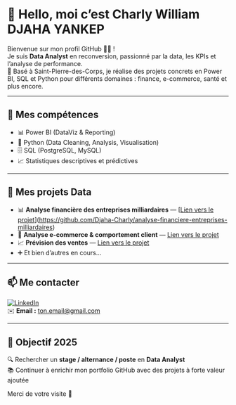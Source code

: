 # 👋 Hello, moi c’est Charly William DJAHA YANKEP

Bienvenue sur mon profil GitHub 👨‍💻 !  
Je suis **Data Analyst** en reconversion, passionné par la data, les KPIs et l’analyse de performance.  
📍 Basé à Saint-Pierre-des-Corps, je réalise des projets concrets en Power BI, SQL et Python pour différents domaines : finance, e-commerce, santé et plus encore.

---

## 🚀 Mes compétences

- 📊 Power BI (DataViz & Reporting)
- 🐍 Python (Data Cleaning, Analysis, Visualisation)
- 🗄️ SQL (PostgreSQL, MySQL)
- 📈 Statistiques descriptives et prédictives

---

## 📌 Mes projets Data

- 📊 **Analyse financière des entreprises milliardaires** — [[Lien vers le projet](https://github.com/ton-repo-finance)](https://github.com/Djaha-Charly/analyse-financiere-entreprises-milliardaires)
- 🛒 **Analyse e-commerce & comportement client** — [Lien vers le projet](https://github.com/ton-repo-ecommerce)
- 📈 **Prévision des ventes** — [Lien vers le projet](https://github.com/ton-repo-prevision)
- ➕ Et bien d’autres en cours...

---

## 📫 Me contacter

[![LinkedIn](https://img.shields.io/badge/LinkedIn-Connect-blue?logo=linkedin)](https://www.linkedin.com/in/charly-data-analyst)  
✉️ **Email :** ton.email@gmail.com

---

## 🎯 Objectif 2025

🔍 Rechercher un **stage / alternance / poste** en **Data Analyst**  
📚 Continuer à enrichir mon portfolio GitHub avec des projets à forte valeur ajoutée  

Merci de votre visite 🙌
